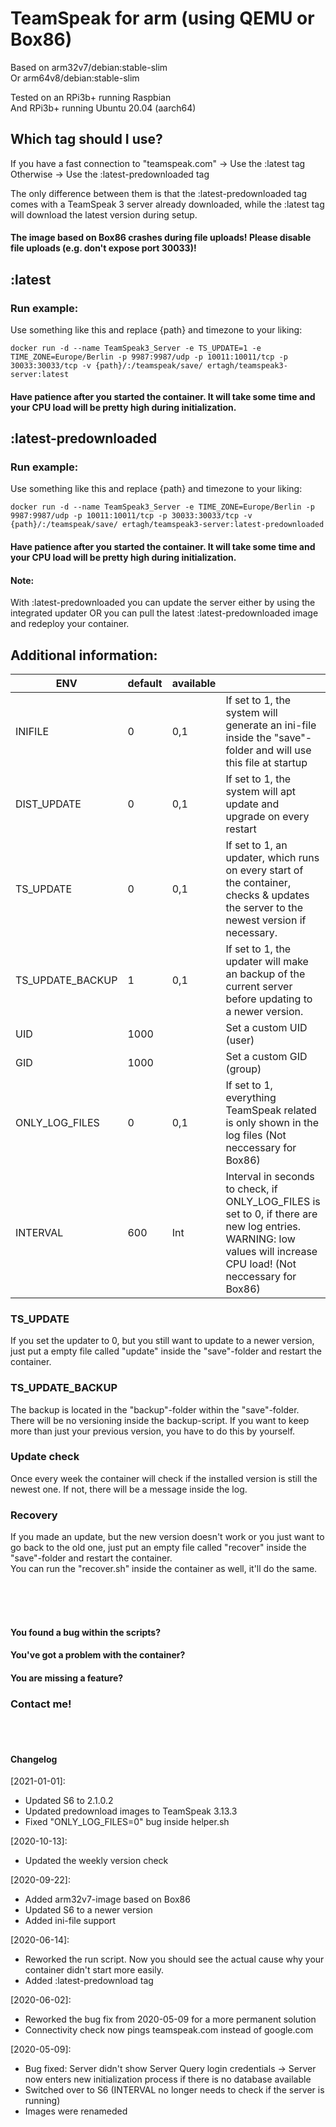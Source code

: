 # TeamSpeak for arm (using QEMU or Box86)

Based on arm32v7/debian:stable-slim<br/>
Or arm64v8/debian:stable-slim

Tested on an RPi3b+ running Raspbian<br/>
And RPi3b+ running Ubuntu 20.04 (aarch64)


## Which tag should I use?

If you have a fast connection to "teamspeak.com" -> Use the :latest tag</br>
Otherwise -> Use the :latest-predownloaded tag

The only difference between them is that the :latest-predownloaded tag comes with a TeamSpeak 3 server already downloaded, while the :latest tag will download the latest version during setup.

#### The image based on Box86 crashes during file uploads! Please disable file uploads (e.g. don't expose port 30033)!

## :latest
### Run example:
Use something like this and replace {path} and timezone to your liking:

```shell
docker run -d --name TeamSpeak3_Server -e TS_UPDATE=1 -e TIME_ZONE=Europe/Berlin -p 9987:9987/udp -p 10011:10011/tcp -p 30033:30033/tcp -v {path}/:/teamspeak/save/ ertagh/teamspeak3-server:latest
```
#### Have patience after you started the container. It will take some time and your CPU load will be pretty high during initialization. 

## :latest-predownloaded
### Run example:
Use something like this and replace {path} and timezone to your liking:

```shell
docker run -d --name TeamSpeak3_Server -e TIME_ZONE=Europe/Berlin -p 9987:9987/udp -p 10011:10011/tcp -p 30033:30033/tcp -v {path}/:/teamspeak/save/ ertagh/teamspeak3-server:latest-predownloaded
```
#### Have patience after you started the container. It will take some time and your CPU load will be pretty high during initialization. 

#### Note:</br>
With :latest-predownloaded you can update the server either by using the integrated updater OR you can pull the latest :latest-predownloaded image and redeploy your container.


## Additional information:

| ENV              | default | available |                                                                                                                                                                                               |
|------------------|---------|-----------|-----------------------------------------------------------------------------------------------------------------------------------------------------------------------------------------------|
| INIFILE          | 0       | 0,1       | If set to 1, the system will generate an ini-file inside the "save"-folder and will use this file at startup                                                                                  |
| DIST_UPDATE      | 0       | 0,1       | If set to 1, the system will apt update and upgrade on every restart                                                                                                                          |
| TS_UPDATE        | 0       | 0,1       | If set to 1, an updater, which runs on every start of the container, checks & updates the server to the newest version if necessary.                                                          |
| TS_UPDATE_BACKUP | 1       | 0,1       | If set to 1, the updater will make an backup of the current server before updating to a newer version.                                                                                        |
| UID              | 1000    |           | Set a custom UID (user)                                                                                                                                                                       |
| GID              | 1000    |           | Set a custom GID (group)                                                                                                                                                                      |
| ONLY_LOG_FILES   | 0       | 0,1       | If set to 1, everything TeamSpeak related is only shown in the log files (Not neccessary for Box86)                                                                                           |
| INTERVAL         | 600     | Int       | Interval in seconds to check, if ONLY_LOG_FILES is set to 0, if there are new log entries. WARNING: low values will increase CPU load! (Not neccessary for Box86)                             |


### TS_UPDATE
If you set the updater to 0, but you still want to update to a newer version, just put a empty file called "update" inside the "save"-folder and restart the container.

### TS_UPDATE_BACKUP
The backup is located in the "backup"-folder within the "save"-folder.
There will be no versioning inside the backup-script. If you want to keep more than just your previous version, you have to do this by yourself.

### Update check
Once every week the container will check if the installed version is still the newest one. If not, there will be a message inside the log.

### Recovery
If you made an update, but the new version doesn't work or you just want to go back to the old one, just put an empty file called "recover" inside the "save"-folder and restart the container.</br>
You can run the "recover.sh" inside the container as well, it'll do the same.


</br>
</br>
</br>

#### You found a bug within the scripts?</br>
#### You've got a problem with the container?</br>
#### You are missing a feature?
### Contact me!

</br>
</br>

#### Changelog
[2021-01-01]:
- Updated S6 to 2.1.0.2
- Updated predownload images to TeamSpeak 3.13.3
- Fixed "ONLY_LOG_FILES=0" bug inside helper.sh

[2020-10-13]:
- Updated the weekly version check

[2020-09-22]:
- Added arm32v7-image based on Box86
- Updated S6 to a newer version
- Added ini-file support

[2020-06-14]:
- Reworked the run script. Now you should see the actual cause why your container didn't start more easily.
- Added :latest-predownload tag

[2020-06-02]:
- Reworked the bug fix from 2020-05-09 for a more permanent solution
- Connectivity check now pings teamspeak.com instead of google.com

[2020-05-09]: 
- Bug fixed: Server didn't show Server Query login credentials -> Server now enters new initialization process if there is no database available
- Switched over to S6 (INTERVAL no longer needs to check if the server is running)
- Images were renameded